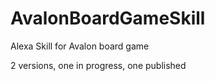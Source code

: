 # AvalonBoardGameSkill
Alexa Skill for Avalon board game

2 versions, one in progress, one published